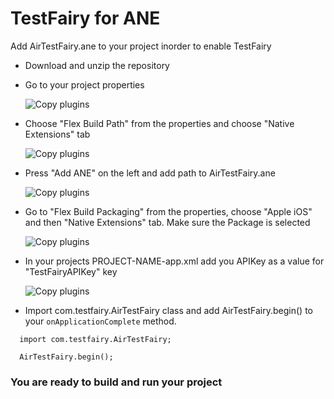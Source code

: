 # TestFairy for ANE

Add AirTestFairy.ane to your project inorder to enable TestFairy

* Download and unzip the repository
* Go to your project properties

  ![Copy plugins](https://github.com/adamkan/ane/blob/master/properties.png)
  
* Choose "Flex Build Path" from the properties and choose "Native Extensions" tab

  ![Copy plugins](https://github.com/adamkan/ane/blob/master/build_path.png)
  
* Press "Add ANE" on the left and add path to AirTestFairy.ane

  ![Copy plugins](https://github.com/adamkan/ane/blob/master/ane.png)
  
* Go to "Flex Build Packaging" from the properties, choose "Apple iOS" and then "Native Extensions" tab. 
  Make sure the Package is selected
  
  ![Copy plugins](https://github.com/adamkan/ane/blob/master/package.png)
  
* In your projects PROJECT-NAME-app.xml add you APIKey as a value for "TestFairyAPIKey" key

  ![Copy plugins](https://github.com/adamkan/ane/blob/master/key.png)
  
* Import com.testfairy.AirTestFairy class and add AirTestFairy.begin() to your `onApplicationComplete` method.

```
  import com.testfairy.AirTestFairy;

  AirTestFairy.begin();
```

### You are ready to build and run your project
